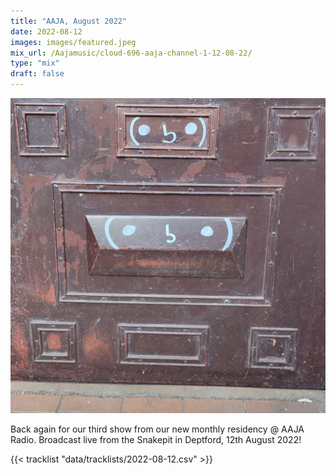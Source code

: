 ```yaml
---
title: "AAJA, August 2022"
date: 2022-08-12
images: images/featured.jpeg
mix_url: /Aajamusic/cloud-696-aaja-channel-1-12-08-22/
type: "mix"
draft: false
---
```


![artwork](images/featured.jpeg)

Back again for our third show from our new monthly residency @ AAJA Radio. Broadcast live from the Snakepit in Deptford, 12th August 2022!

{{< tracklist "data/tracklists/2022-08-12.csv" >}}
